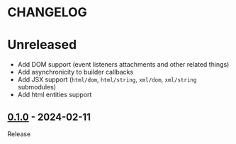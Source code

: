 # CHANGELOG
# Unreleased
- Add DOM support (event listeners attachments and other related things)
- Add asynchronicity to builder callbacks
- Add JSX support (`html/dom`, `html/string`, `xml/dom`, `xml/string` submodules)
- Add html entities support

## [0.1.0](../../tree/0.1.0) - 2024-02-11
Release
